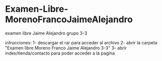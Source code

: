 # Examen-Libre-MorenoFrancoJaimeAlejandro
examen libre Jaime Alejandro grupo 3-3

intrucciones: 
1- descargar el rar para acceder al archivo
2- abrir la carpeta "Examen libre Moreno Franco Jaime Alejandro 3-3" 
3- abrir index/tienda/contacto para poder acceder a la pagina
